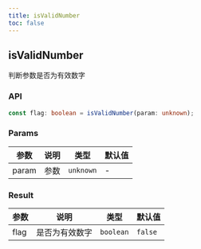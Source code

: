 ```yaml
---
title: isValidNumber
toc: false
---
```


## isValidNumber

判断参数是否为有效数字

<code src="./demo.tsx"></code>

### API

```typescript
const flag: boolean = isValidNumber(param: unknown);
```

### Params

| 参数 | 说明 | 类型     | 默认值 |
| ---- | ---- | -------- | ------ |
| param  | 参数 | `unknown` | -      |


### Result

| 参数 | 说明             | 类型      | 默认值  |
| ---- | ---------------- | --------- | ------- |
| flag | 是否为有效数字 | `boolean` | `false` |
